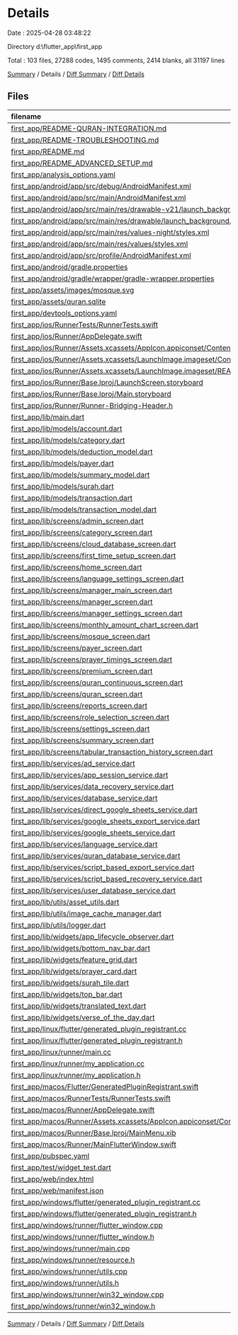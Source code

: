 # Details

Date : 2025-04-28 03:48:22

Directory d:\\flutter_app\\first_app

Total : 103 files,  27288 codes, 1495 comments, 2414 blanks, all 31197 lines

[Summary](results.md) / Details / [Diff Summary](diff.md) / [Diff Details](diff-details.md)

## Files
| filename | language | code | comment | blank | total |
| :--- | :--- | ---: | ---: | ---: | ---: |
| [first\_app/README-QURAN-INTEGRATION.md](/first_app/README-QURAN-INTEGRATION.md) | Markdown | 48 | 0 | 27 | 75 |
| [first\_app/README-TROUBLESHOOTING.md](/first_app/README-TROUBLESHOOTING.md) | Markdown | 81 | 0 | 25 | 106 |
| [first\_app/README.md](/first_app/README.md) | Markdown | 10 | 0 | 7 | 17 |
| [first\_app/README\_ADVANCED\_SETUP.md](/first_app/README_ADVANCED_SETUP.md) | Markdown | 92 | 0 | 33 | 125 |
| [first\_app/analysis\_options.yaml](/first_app/analysis_options.yaml) | YAML | 3 | 22 | 4 | 29 |
| [first\_app/android/app/src/debug/AndroidManifest.xml](/first_app/android/app/src/debug/AndroidManifest.xml) | XML | 3 | 4 | 1 | 8 |
| [first\_app/android/app/src/main/AndroidManifest.xml](/first_app/android/app/src/main/AndroidManifest.xml) | XML | 42 | 12 | 2 | 56 |
| [first\_app/android/app/src/main/res/drawable-v21/launch\_background.xml](/first_app/android/app/src/main/res/drawable-v21/launch_background.xml) | XML | 4 | 7 | 2 | 13 |
| [first\_app/android/app/src/main/res/drawable/launch\_background.xml](/first_app/android/app/src/main/res/drawable/launch_background.xml) | XML | 4 | 7 | 2 | 13 |
| [first\_app/android/app/src/main/res/values-night/styles.xml](/first_app/android/app/src/main/res/values-night/styles.xml) | XML | 9 | 9 | 1 | 19 |
| [first\_app/android/app/src/main/res/values/styles.xml](/first_app/android/app/src/main/res/values/styles.xml) | XML | 9 | 9 | 1 | 19 |
| [first\_app/android/app/src/profile/AndroidManifest.xml](/first_app/android/app/src/profile/AndroidManifest.xml) | XML | 3 | 4 | 1 | 8 |
| [first\_app/android/gradle.properties](/first_app/android/gradle.properties) | Properties | 3 | 0 | 1 | 4 |
| [first\_app/android/gradle/wrapper/gradle-wrapper.properties](/first_app/android/gradle/wrapper/gradle-wrapper.properties) | Properties | 5 | 0 | 1 | 6 |
| [first\_app/assets/images/mosque.svg](/first_app/assets/images/mosque.svg) | XML | 85 | 0 | 1 | 86 |
| [first\_app/assets/quran.sqlite](/first_app/assets/quran.sqlite) | MS SQL | 226 | 0 | 0 | 226 |
| [first\_app/devtools\_options.yaml](/first_app/devtools_options.yaml) | YAML | 3 | 0 | 1 | 4 |
| [first\_app/ios/RunnerTests/RunnerTests.swift](/first_app/ios/RunnerTests/RunnerTests.swift) | Swift | 7 | 2 | 4 | 13 |
| [first\_app/ios/Runner/AppDelegate.swift](/first_app/ios/Runner/AppDelegate.swift) | Swift | 12 | 0 | 2 | 14 |
| [first\_app/ios/Runner/Assets.xcassets/AppIcon.appiconset/Contents.json](/first_app/ios/Runner/Assets.xcassets/AppIcon.appiconset/Contents.json) | JSON | 1 | 0 | 0 | 1 |
| [first\_app/ios/Runner/Assets.xcassets/LaunchImage.imageset/Contents.json](/first_app/ios/Runner/Assets.xcassets/LaunchImage.imageset/Contents.json) | JSON | 23 | 0 | 1 | 24 |
| [first\_app/ios/Runner/Assets.xcassets/LaunchImage.imageset/README.md](/first_app/ios/Runner/Assets.xcassets/LaunchImage.imageset/README.md) | Markdown | 3 | 0 | 2 | 5 |
| [first\_app/ios/Runner/Base.lproj/LaunchScreen.storyboard](/first_app/ios/Runner/Base.lproj/LaunchScreen.storyboard) | XML | 36 | 1 | 1 | 38 |
| [first\_app/ios/Runner/Base.lproj/Main.storyboard](/first_app/ios/Runner/Base.lproj/Main.storyboard) | XML | 25 | 1 | 1 | 27 |
| [first\_app/ios/Runner/Runner-Bridging-Header.h](/first_app/ios/Runner/Runner-Bridging-Header.h) | C++ | 1 | 0 | 1 | 2 |
| [first\_app/lib/main.dart](/first_app/lib/main.dart) | Dart | 207 | 28 | 36 | 271 |
| [first\_app/lib/models/account.dart](/first_app/lib/models/account.dart) | Dart | 24 | 0 | 3 | 27 |
| [first\_app/lib/models/category.dart](/first_app/lib/models/category.dart) | Dart | 22 | 0 | 4 | 26 |
| [first\_app/lib/models/deduction\_model.dart](/first_app/lib/models/deduction_model.dart) | Dart | 45 | 3 | 8 | 56 |
| [first\_app/lib/models/payer.dart](/first_app/lib/models/payer.dart) | Dart | 20 | 0 | 3 | 23 |
| [first\_app/lib/models/summary\_model.dart](/first_app/lib/models/summary_model.dart) | Dart | 61 | 3 | 6 | 70 |
| [first\_app/lib/models/surah.dart](/first_app/lib/models/surah.dart) | Dart | 108 | 9 | 13 | 130 |
| [first\_app/lib/models/transaction.dart](/first_app/lib/models/transaction.dart) | Dart | 42 | 0 | 4 | 46 |
| [first\_app/lib/models/transaction\_model.dart](/first_app/lib/models/transaction_model.dart) | Dart | 52 | 5 | 8 | 65 |
| [first\_app/lib/screens/admin\_screen.dart](/first_app/lib/screens/admin_screen.dart) | Dart | 533 | 3 | 15 | 551 |
| [first\_app/lib/screens/category\_screen.dart](/first_app/lib/screens/category_screen.dart) | Dart | 446 | 8 | 17 | 471 |
| [first\_app/lib/screens/cloud\_database\_screen.dart](/first_app/lib/screens/cloud_database_screen.dart) | Dart | 493 | 0 | 12 | 505 |
| [first\_app/lib/screens/first\_time\_setup\_screen.dart](/first_app/lib/screens/first_time_setup_screen.dart) | Dart | 2,640 | 102 | 202 | 2,944 |
| [first\_app/lib/screens/home\_screen.dart](/first_app/lib/screens/home_screen.dart) | Dart | 1,826 | 108 | 145 | 2,079 |
| [first\_app/lib/screens/language\_settings\_screen.dart](/first_app/lib/screens/language_settings_screen.dart) | Dart | 297 | 9 | 22 | 328 |
| [first\_app/lib/screens/manager\_main\_screen.dart](/first_app/lib/screens/manager_main_screen.dart) | Dart | 770 | 79 | 84 | 933 |
| [first\_app/lib/screens/manager\_screen.dart](/first_app/lib/screens/manager_screen.dart) | Dart | 619 | 9 | 25 | 653 |
| [first\_app/lib/screens/manager\_settings\_screen.dart](/first_app/lib/screens/manager_settings_screen.dart) | Dart | 1,063 | 22 | 55 | 1,140 |
| [first\_app/lib/screens/monthly\_amount\_chart\_screen.dart](/first_app/lib/screens/monthly_amount_chart_screen.dart) | Dart | 375 | 6 | 19 | 400 |
| [first\_app/lib/screens/mosque\_screen.dart](/first_app/lib/screens/mosque_screen.dart) | Dart | 3,328 | 143 | 228 | 3,699 |
| [first\_app/lib/screens/payer\_screen.dart](/first_app/lib/screens/payer_screen.dart) | Dart | 443 | 8 | 16 | 467 |
| [first\_app/lib/screens/prayer\_timings\_screen.dart](/first_app/lib/screens/prayer_timings_screen.dart) | Dart | 581 | 23 | 44 | 648 |
| [first\_app/lib/screens/premium\_screen.dart](/first_app/lib/screens/premium_screen.dart) | Dart | 308 | 16 | 9 | 333 |
| [first\_app/lib/screens/quran\_continuous\_screen.dart](/first_app/lib/screens/quran_continuous_screen.dart) | Dart | 1,268 | 122 | 136 | 1,526 |
| [first\_app/lib/screens/quran\_screen.dart](/first_app/lib/screens/quran_screen.dart) | Dart | 792 | 24 | 38 | 854 |
| [first\_app/lib/screens/reports\_screen.dart](/first_app/lib/screens/reports_screen.dart) | Dart | 1,799 | 85 | 103 | 1,987 |
| [first\_app/lib/screens/role\_selection\_screen.dart](/first_app/lib/screens/role_selection_screen.dart) | Dart | 298 | 1 | 21 | 320 |
| [first\_app/lib/screens/settings\_screen.dart](/first_app/lib/screens/settings_screen.dart) | Dart | 883 | 15 | 36 | 934 |
| [first\_app/lib/screens/summary\_screen.dart](/first_app/lib/screens/summary_screen.dart) | Dart | 445 | 3 | 23 | 471 |
| [first\_app/lib/screens/tabular\_transaction\_history\_screen.dart](/first_app/lib/screens/tabular_transaction_history_screen.dart) | Dart | 925 | 16 | 51 | 992 |
| [first\_app/lib/services/ad\_service.dart](/first_app/lib/services/ad_service.dart) | Dart | 115 | 13 | 20 | 148 |
| [first\_app/lib/services/app\_session\_service.dart](/first_app/lib/services/app_session_service.dart) | Dart | 48 | 3 | 13 | 64 |
| [first\_app/lib/services/data\_recovery\_service.dart](/first_app/lib/services/data_recovery_service.dart) | Dart | 192 | 12 | 28 | 232 |
| [first\_app/lib/services/database\_service.dart](/first_app/lib/services/database_service.dart) | Dart | 283 | 13 | 45 | 341 |
| [first\_app/lib/services/direct\_google\_sheets\_service.dart](/first_app/lib/services/direct_google_sheets_service.dart) | Dart | 514 | 36 | 94 | 644 |
| [first\_app/lib/services/google\_sheets\_export\_service.dart](/first_app/lib/services/google_sheets_export_service.dart) | Dart | 252 | 3 | 44 | 299 |
| [first\_app/lib/services/google\_sheets\_service.dart](/first_app/lib/services/google_sheets_service.dart) | Dart | 656 | 79 | 122 | 857 |
| [first\_app/lib/services/language\_service.dart](/first_app/lib/services/language_service.dart) | Dart | 687 | 77 | 78 | 842 |
| [first\_app/lib/services/quran\_database\_service.dart](/first_app/lib/services/quran_database_service.dart) | Dart | 215 | 26 | 50 | 291 |
| [first\_app/lib/services/script\_based\_export\_service.dart](/first_app/lib/services/script_based_export_service.dart) | Dart | 215 | 10 | 49 | 274 |
| [first\_app/lib/services/script\_based\_recovery\_service.dart](/first_app/lib/services/script_based_recovery_service.dart) | Dart | 196 | 14 | 32 | 242 |
| [first\_app/lib/services/user\_database\_service.dart](/first_app/lib/services/user_database_service.dart) | Dart | 128 | 2 | 19 | 149 |
| [first\_app/lib/utils/asset\_utils.dart](/first_app/lib/utils/asset_utils.dart) | Dart | 76 | 9 | 11 | 96 |
| [first\_app/lib/utils/image\_cache\_manager.dart](/first_app/lib/utils/image_cache_manager.dart) | Dart | 36 | 7 | 6 | 49 |
| [first\_app/lib/utils/logger.dart](/first_app/lib/utils/logger.dart) | Dart | 38 | 0 | 8 | 46 |
| [first\_app/lib/widgets/app\_lifecycle\_observer.dart](/first_app/lib/widgets/app_lifecycle_observer.dart) | Dart | 19 | 0 | 2 | 21 |
| [first\_app/lib/widgets/bottom\_nav\_bar.dart](/first_app/lib/widgets/bottom_nav_bar.dart) | Dart | 82 | 4 | 5 | 91 |
| [first\_app/lib/widgets/feature\_grid.dart](/first_app/lib/widgets/feature_grid.dart) | Dart | 152 | 5 | 4 | 161 |
| [first\_app/lib/widgets/prayer\_card.dart](/first_app/lib/widgets/prayer_card.dart) | Dart | 298 | 15 | 13 | 326 |
| [first\_app/lib/widgets/surah\_tile.dart](/first_app/lib/widgets/surah_tile.dart) | Dart | 109 | 3 | 7 | 119 |
| [first\_app/lib/widgets/top\_bar.dart](/first_app/lib/widgets/top_bar.dart) | Dart | 184 | 6 | 9 | 199 |
| [first\_app/lib/widgets/translated\_text.dart](/first_app/lib/widgets/translated_text.dart) | Dart | 53 | 8 | 12 | 73 |
| [first\_app/lib/widgets/verse\_of\_the\_day.dart](/first_app/lib/widgets/verse_of_the_day.dart) | Dart | 134 | 6 | 4 | 144 |
| [first\_app/linux/flutter/generated\_plugin\_registrant.cc](/first_app/linux/flutter/generated_plugin_registrant.cc) | C++ | 11 | 4 | 5 | 20 |
| [first\_app/linux/flutter/generated\_plugin\_registrant.h](/first_app/linux/flutter/generated_plugin_registrant.h) | C++ | 5 | 5 | 6 | 16 |
| [first\_app/linux/runner/main.cc](/first_app/linux/runner/main.cc) | C++ | 5 | 0 | 2 | 7 |
| [first\_app/linux/runner/my\_application.cc](/first_app/linux/runner/my_application.cc) | C++ | 83 | 21 | 27 | 131 |
| [first\_app/linux/runner/my\_application.h](/first_app/linux/runner/my_application.h) | C++ | 7 | 7 | 5 | 19 |
| [first\_app/macos/Flutter/GeneratedPluginRegistrant.swift](/first_app/macos/Flutter/GeneratedPluginRegistrant.swift) | Swift | 22 | 3 | 4 | 29 |
| [first\_app/macos/RunnerTests/RunnerTests.swift](/first_app/macos/RunnerTests/RunnerTests.swift) | Swift | 7 | 2 | 4 | 13 |
| [first\_app/macos/Runner/AppDelegate.swift](/first_app/macos/Runner/AppDelegate.swift) | Swift | 11 | 0 | 3 | 14 |
| [first\_app/macos/Runner/Assets.xcassets/AppIcon.appiconset/Contents.json](/first_app/macos/Runner/Assets.xcassets/AppIcon.appiconset/Contents.json) | JSON | 68 | 0 | 0 | 68 |
| [first\_app/macos/Runner/Base.lproj/MainMenu.xib](/first_app/macos/Runner/Base.lproj/MainMenu.xib) | XML | 343 | 0 | 1 | 344 |
| [first\_app/macos/Runner/MainFlutterWindow.swift](/first_app/macos/Runner/MainFlutterWindow.swift) | Swift | 12 | 0 | 4 | 16 |
| [first\_app/pubspec.yaml](/first_app/pubspec.yaml) | YAML | 65 | 55 | 15 | 135 |
| [first\_app/test/widget\_test.dart](/first_app/test/widget_test.dart) | Dart | 14 | 10 | 7 | 31 |
| [first\_app/web/index.html](/first_app/web/index.html) | HTML | 19 | 15 | 5 | 39 |
| [first\_app/web/manifest.json](/first_app/web/manifest.json) | JSON | 35 | 0 | 0 | 35 |
| [first\_app/windows/flutter/generated\_plugin\_registrant.cc](/first_app/windows/flutter/generated_plugin_registrant.cc) | C++ | 15 | 4 | 5 | 24 |
| [first\_app/windows/flutter/generated\_plugin\_registrant.h](/first_app/windows/flutter/generated_plugin_registrant.h) | C++ | 5 | 5 | 6 | 16 |
| [first\_app/windows/runner/flutter\_window.cpp](/first_app/windows/runner/flutter_window.cpp) | C++ | 49 | 7 | 16 | 72 |
| [first\_app/windows/runner/flutter\_window.h](/first_app/windows/runner/flutter_window.h) | C++ | 20 | 5 | 9 | 34 |
| [first\_app/windows/runner/main.cpp](/first_app/windows/runner/main.cpp) | C++ | 30 | 4 | 10 | 44 |
| [first\_app/windows/runner/resource.h](/first_app/windows/runner/resource.h) | C++ | 9 | 6 | 2 | 17 |
| [first\_app/windows/runner/utils.cpp](/first_app/windows/runner/utils.cpp) | C++ | 54 | 2 | 10 | 66 |
| [first\_app/windows/runner/utils.h](/first_app/windows/runner/utils.h) | C++ | 8 | 6 | 6 | 20 |
| [first\_app/windows/runner/win32\_window.cpp](/first_app/windows/runner/win32_window.cpp) | C++ | 210 | 24 | 55 | 289 |
| [first\_app/windows/runner/win32\_window.h](/first_app/windows/runner/win32_window.h) | C++ | 48 | 31 | 24 | 103 |

[Summary](results.md) / Details / [Diff Summary](diff.md) / [Diff Details](diff-details.md)
